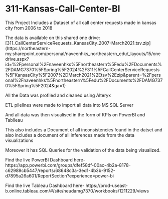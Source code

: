 # 311-Kansas-Call-Center-BI
<p>This Project Includes a Dataset of all call center requests made in kansas city from 2006 to 2018</p>
<p>The data is available on this shared one drive: <href>[311_CallCenterServiceRequests_KansasCity_2007-March2021.tsv.zip](https://northeastern-my.sharepoint.com/personal/naveenhks_northeastern_edu/_layouts/15/onedrive.aspx?id=%2Fpersonal%2Fnaveenhks%5Fnortheastern%5Fedu%2FDocuments%2FDAMG7370%5FSpring%5F2024%2F311%5FCallCenterServiceRequests%5FKansasCity%5F2007%2DMarch2021%2Etsv%2Ezip&parent=%2Fpersonal%2Fnaveenhks%5Fnortheastern%5Fedu%2FDocuments%2FDAMG7370%5FSpring%5F2024&ga=1)</href></p>
<p>All the Data was profiled and cleaned using Alteryx </p>
<p>ETL pilelines were made to import all data into MS SQL Server</p>
<p>And all data was then visualised in the form of KPIs on PowerBI and Tablleau</p>
<p>This also includes a Document of all inconsistencies found in the datset and also includes a document of all inferences made from the data visualizations </p>
Moreover It has SQL Queries for the validation of the data being visualized.</p>
<p>Find the live PowerBI Dashboard here- 
<href>https://app.powerbi.com/groups/dfef58df-00ac-4b2a-8178-c62989cb5447/reports/68648c3a-3ed1-4b3b-9152-d7895a26a601/ReportSection?experience=power-bi</href></p>
<p>Find the live Tableau Dashboard here- 
<href>https://prod-useast-b.online.tableau.com/#/site/neudamg7370/workbooks/1211229/views</href>
